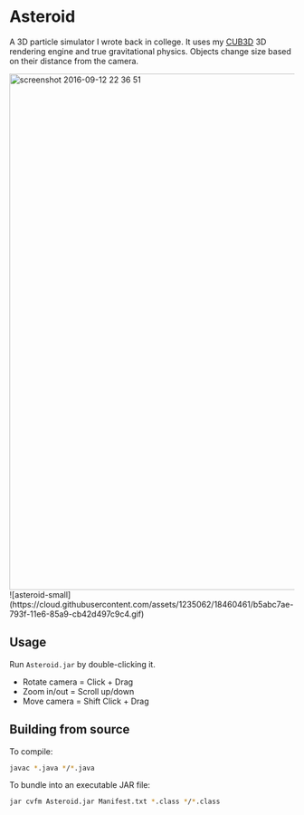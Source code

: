 Asteroid
========

A 3D particle simulator I wrote back in college. It uses my [CUB3D](https://github.com/mpetrovich/CUB3D) 3D rendering engine and true gravitational physics. Objects change size based on their distance from the camera.

<img width="912" alt="screenshot 2016-09-12 22 36 51" src="https://cloud.githubusercontent.com/assets/1235062/18459666/8049d6ce-7939-11e6-9257-47f9217cc801.png">
![asteroid-small](https://cloud.githubusercontent.com/assets/1235062/18460461/b5abc7ae-793f-11e6-85a9-cb42d497c9c4.gif)

Usage
-----
Run `Asteroid.jar` by double-clicking it.

- Rotate camera = Click + Drag
- Zoom in/out = Scroll up/down
- Move camera = Shift Click + Drag

Building from source
--------------------
To compile:
```sh
javac *.java */*.java
```

To bundle into an executable JAR file:
```sh
jar cvfm Asteroid.jar Manifest.txt *.class */*.class
```

